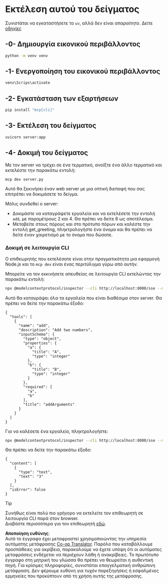 <!--
CO_OP_TRANSLATOR_METADATA:
{
  "original_hash": "69ba3bd502bd743233137bac5539c08b",
  "translation_date": "2025-08-18T13:59:24+00:00",
  "source_file": "03-GettingStarted/05-sse-server/solution/python/README.md",
  "language_code": "el"
}
-->
# Εκτέλεση αυτού του δείγματος

Συνιστάται να εγκαταστήσετε το `uv`, αλλά δεν είναι απαραίτητο. Δείτε [οδηγίες](https://docs.astral.sh/uv/#highlights)

## -0- Δημιουργία εικονικού περιβάλλοντος

```bash
python -m venv venv
```

## -1- Ενεργοποίηση του εικονικού περιβάλλοντος

```bash
venv\Scrips\activate
```

## -2- Εγκατάσταση των εξαρτήσεων

```bash
pip install "mcp[cli]"
```

## -3- Εκτέλεση του δείγματος

```bash
uvicorn server:app
```

## -4- Δοκιμή του δείγματος

Με τον server να τρέχει σε ένα τερματικό, ανοίξτε ένα άλλο τερματικό και εκτελέστε την παρακάτω εντολή:

```bash
mcp dev server.py
```

Αυτό θα ξεκινήσει έναν web server με μια οπτική διεπαφή που σας επιτρέπει να δοκιμάσετε το δείγμα.

Μόλις συνδεθεί ο server:

- Δοκιμάστε να καταγράψετε εργαλεία και να εκτελέσετε την εντολή `add`, με παραμέτρους 2 και 4. Θα πρέπει να δείτε 6 ως αποτέλεσμα.
- Μεταβείτε στους πόρους και στο πρότυπο πόρων και καλέστε την εντολή get_greeting, πληκτρολογήστε ένα όνομα και θα πρέπει να δείτε έναν χαιρετισμό με το όνομα που δώσατε.

### Δοκιμή σε λειτουργία CLI

Ο επιθεωρητής που εκτελέσατε είναι στην πραγματικότητα μια εφαρμογή Node.js και το `mcp dev` είναι ένας περιτύλιγμα γύρω από αυτήν.

Μπορείτε να τον εκκινήσετε απευθείας σε λειτουργία CLI εκτελώντας την παρακάτω εντολή:

```bash
npx @modelcontextprotocol/inspector --cli http://localhost:8000/sse --method tools/list
```

Αυτό θα καταγράψει όλα τα εργαλεία που είναι διαθέσιμα στον server. Θα πρέπει να δείτε την παρακάτω έξοδο:

```text
{
  "tools": [
    {
      "name": "add",
      "description": "Add two numbers",
      "inputSchema": {
        "type": "object",
        "properties": {
          "a": {
            "title": "A",
            "type": "integer"
          },
          "b": {
            "title": "B",
            "type": "integer"
          }
        },
        "required": [
          "a",
          "b"
        ],
        "title": "addArguments"
      }
    }
  ]
}
```

Για να καλέσετε ένα εργαλείο, πληκτρολογήστε:

```bash
npx @modelcontextprotocol/inspector --cli http://localhost:8000/sse --method tools/call --tool-name add --tool-arg a=1 --tool-arg b=2
```

Θα πρέπει να δείτε την παρακάτω έξοδο:

```text
{
  "content": [
    {
      "type": "text",
      "text": "3"
    }
  ],
  "isError": false
}
```

> [!TIP]  
> Συνήθως είναι πολύ πιο γρήγορο να εκτελείτε τον επιθεωρητή σε λειτουργία CLI παρά στον browser.  
> Διαβάστε περισσότερα για τον επιθεωρητή [εδώ](https://github.com/modelcontextprotocol/inspector).

**Αποποίηση ευθύνης**:  
Αυτό το έγγραφο έχει μεταφραστεί χρησιμοποιώντας την υπηρεσία αυτόματης μετάφρασης [Co-op Translator](https://github.com/Azure/co-op-translator). Παρόλο που καταβάλλουμε προσπάθειες για ακρίβεια, παρακαλούμε να έχετε υπόψη ότι οι αυτόματες μεταφράσεις ενδέχεται να περιέχουν λάθη ή ανακρίβειες. Το πρωτότυπο έγγραφο στη μητρική του γλώσσα θα πρέπει να θεωρείται η αυθεντική πηγή. Για κρίσιμες πληροφορίες, συνιστάται επαγγελματική ανθρώπινη μετάφραση. Δεν φέρουμε ευθύνη για τυχόν παρεξηγήσεις ή εσφαλμένες ερμηνείες που προκύπτουν από τη χρήση αυτής της μετάφρασης.